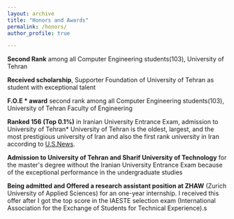 ```yaml
---
layout: archive
title: "Honors and Awards"
permalink: /honors/
author_profile: true

---
```


**Second Rank** among all Computer Engineering students(103), University of Tehran


**Received scholarship**, Supporter Foundation of University of Tehran as student with exceptional talent


**F.O.E * award** second rank among all Computer Engineering students(103), University of Tehran
Faculty of Engineering


**Ranked 156 (Top 0.1%)** in Iranian University Entrance Exam, admission to University of Tehran*
University of Tehran is the oldest, largest, and the most prestigious university of Iran and also the first rank university in Iran according to [U.S.News](https://www.usnews.com/education/best-global-universities/iran).


**Admission to University of Tehran and Sharif University of Technology** for the master's degree without the Iranian University Entrance Exam because of the exceptional performance in the undergraduate studies
    

**Being admitted and Offered a research assistant position at ZHAW** (Zurich University of Applied Sciences) for an one-year internship.
I received this offer after I got the top score in the IAESTE selection exam (International Association for the Exchange of Students for Technical Experience).s